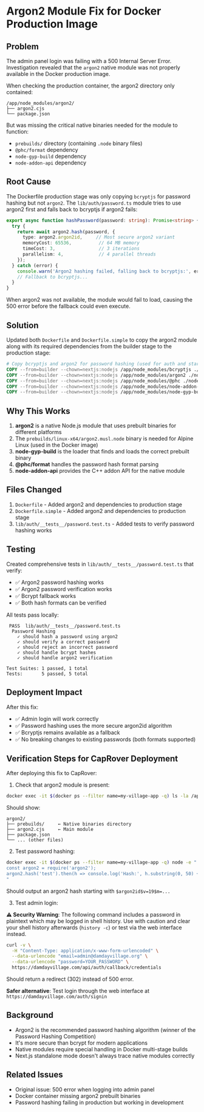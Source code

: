 # Argon2 Module Fix for Docker Production Image

## Problem
The admin panel login was failing with a 500 Internal Server Error. Investigation revealed that the `argon2` native module was not properly available in the Docker production image.

When checking the production container, the argon2 directory only contained:
```
/app/node_modules/argon2/
├── argon2.cjs
└── package.json
```

But was missing the critical native binaries needed for the module to function:
- `prebuilds/` directory (containing `.node` binary files)
- `@phc/format` dependency
- `node-gyp-build` dependency  
- `node-addon-api` dependency

## Root Cause
The Dockerfile production stage was only copying `bcryptjs` for password hashing but not `argon2`. The `lib/auth/password.ts` module tries to use argon2 first and falls back to bcryptjs if argon2 fails:

```typescript
export async function hashPassword(password: string): Promise<string> {
  try {
    return await argon2.hash(password, {
      type: argon2.argon2id,     // Most secure argon2 variant
      memoryCost: 65536,          // 64 MB memory
      timeCost: 3,                // 3 iterations
      parallelism: 4,             // 4 parallel threads
    });
  } catch (error) {
    console.warn('Argon2 hashing failed, falling back to bcryptjs:', error);
    // Fallback to bcryptjs...
  }
}
```

When argon2 was not available, the module would fail to load, causing the 500 error before the fallback could even execute.

## Solution
Updated both `Dockerfile` and `Dockerfile.simple` to copy the argon2 module along with its required dependencies from the builder stage to the production stage:

```dockerfile
# Copy bcryptjs and argon2 for password hashing (used for auth and startup script)
COPY --from=builder --chown=nextjs:nodejs /app/node_modules/bcryptjs ./node_modules/bcryptjs
COPY --from=builder --chown=nextjs:nodejs /app/node_modules/argon2 ./node_modules/argon2
COPY --from=builder --chown=nextjs:nodejs /app/node_modules/@phc ./node_modules/@phc
COPY --from=builder --chown=nextjs:nodejs /app/node_modules/node-addon-api ./node_modules/node-addon-api
COPY --from=builder --chown=nextjs:nodejs /app/node_modules/node-gyp-build ./node_modules/node-gyp-build
```

## Why This Works
1. **argon2** is a native Node.js module that uses prebuilt binaries for different platforms
2. The `prebuilds/linux-x64/argon2.musl.node` binary is needed for Alpine Linux (used in the Docker image)
3. **node-gyp-build** is the loader that finds and loads the correct prebuilt binary
4. **@phc/format** handles the password hash format parsing
5. **node-addon-api** provides the C++ addon API for the native module

## Files Changed
1. `Dockerfile` - Added argon2 and dependencies to production stage
2. `Dockerfile.simple` - Added argon2 and dependencies to production stage
3. `lib/auth/__tests__/password.test.ts` - Added tests to verify password hashing works

## Testing
Created comprehensive tests in `lib/auth/__tests__/password.test.ts` that verify:
- ✅ Argon2 password hashing works
- ✅ Argon2 password verification works
- ✅ Bcrypt fallback works
- ✅ Both hash formats can be verified

All tests pass locally:
```
 PASS  lib/auth/__tests__/password.test.ts
  Password Hashing
    ✓ should hash a password using argon2
    ✓ should verify a correct password
    ✓ should reject an incorrect password
    ✓ should handle bcrypt hashes
    ✓ should handle argon2 verification

Test Suites: 1 passed, 1 total
Tests:       5 passed, 5 total
```

## Deployment Impact
After this fix:
- ✅ Admin login will work correctly
- ✅ Password hashing uses the more secure argon2id algorithm
- ✅ Bcryptjs remains available as a fallback
- ✅ No breaking changes to existing passwords (both formats supported)

## Verification Steps for CapRover Deployment
After deploying this fix to CapRover:

1. Check that argon2 module is present:
```bash
docker exec -it $(docker ps --filter name=my-village-app -q) ls -la /app/node_modules/argon2/
```

Should show:
```
argon2/
├── prebuilds/     ← Native binaries directory
├── argon2.cjs     ← Main module
├── package.json
└── ... (other files)
```

2. Test password hashing:
```bash
docker exec -it $(docker ps --filter name=my-village-app -q) node -e "
const argon2 = require('argon2');
argon2.hash('test').then(h => console.log('Hash:', h.substring(0, 50) + '...'));
"
```

Should output an argon2 hash starting with `$argon2id$v=19$m=...`

3. Test admin login:

**⚠️ Security Warning**: The following command includes a password in plaintext which may be logged in shell history. Use with caution and clear your shell history afterwards (`history -c`) or test via the web interface instead.

```bash
curl -v \
  -H "Content-Type: application/x-www-form-urlencoded" \
  --data-urlencode "email=admin@damdayvillage.org" \
  --data-urlencode "password=YOUR_PASSWORD" \
  https://damdayvillage.com/api/auth/callback/credentials
```

Should return a redirect (302) instead of 500 error.

**Safer alternative**: Test login through the web interface at `https://damdayvillage.com/auth/signin`

## Background
- Argon2 is the recommended password hashing algorithm (winner of the Password Hashing Competition)
- It's more secure than bcrypt for modern applications
- Native modules require special handling in Docker multi-stage builds
- Next.js standalone mode doesn't always trace native modules correctly

## Related Issues
- Original issue: 500 error when logging into admin panel
- Docker container missing argon2 prebuilt binaries
- Password hashing failing in production but working in development
